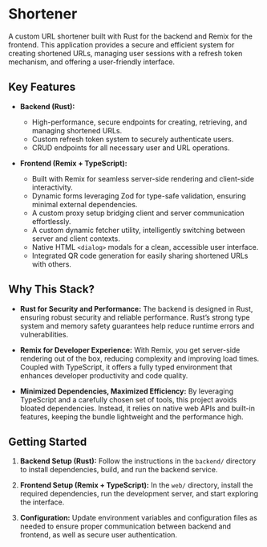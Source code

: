# Shortener

A custom URL shortener built with Rust for the backend and Remix for the frontend. This application provides a secure and efficient system for creating shortened URLs, managing user sessions with a refresh token mechanism, and offering a user-friendly interface.

## Key Features

- **Backend (Rust):**
  - High-performance, secure endpoints for creating, retrieving, and managing shortened URLs.
  - Custom refresh token system to securely authenticate users.
  - CRUD endpoints for all necessary user and URL operations.

- **Frontend (Remix + TypeScript):**
  - Built with Remix for seamless server-side rendering and client-side interactivity.
  - Dynamic forms leveraging Zod for type-safe validation, ensuring minimal external dependencies.
  - A custom proxy setup bridging client and server communication effortlessly.
  - A custom dynamic fetcher utility, intelligently switching between server and client contexts.
  - Native HTML `<dialog>` modals for a clean, accessible user interface.
  - Integrated QR code generation for easily sharing shortened URLs with others.

## Why This Stack?

- **Rust for Security and Performance:**
  The backend is designed in Rust, ensuring robust security and reliable performance. Rust’s strong type system and memory safety guarantees help reduce runtime errors and vulnerabilities.

- **Remix for Developer Experience:**
  With Remix, you get server-side rendering out of the box, reducing complexity and improving load times. Coupled with TypeScript, it offers a fully typed environment that enhances developer productivity and code quality.

- **Minimized Dependencies, Maximized Efficiency:**
  By leveraging TypeScript and a carefully chosen set of tools, this project avoids bloated dependencies. Instead, it relies on native web APIs and built-in features, keeping the bundle lightweight and the performance high.

## Getting Started

1. **Backend Setup (Rust):**
   Follow the instructions in the `backend/` directory to install dependencies, build, and run the backend service.

2. **Frontend Setup (Remix + TypeScript):**
   In the `web/` directory, install the required dependencies, run the development server, and start exploring the interface.

3. **Configuration:**
   Update environment variables and configuration files as needed to ensure proper communication between backend and frontend, as well as secure user authentication.
